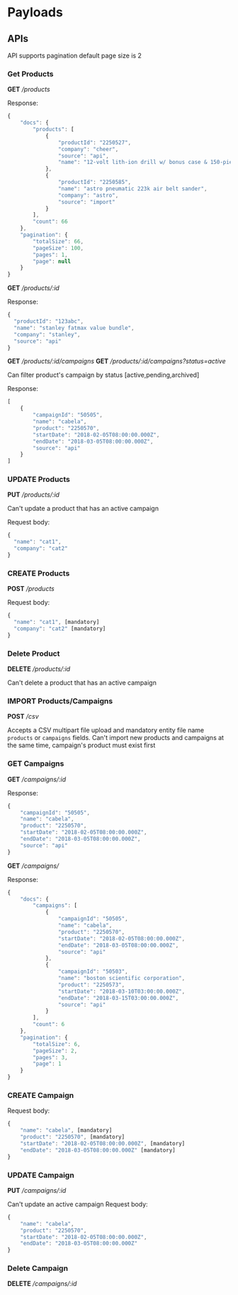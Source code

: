 # Payloads

## APIs
API supports pagination default page size is 2

### Get Products

**GET** */products*

Response:

```js
{
    "docs": {
        "products": [
            {
                "productId": "2250527",
                "company": "cheer",
                "source": "api",
                "name": "12-volt lith-ion drill w/ bonus case & 150-piece socket set"
            },
            {
                "productId": "2250585",
                "name": "astro pneumatic 223k air belt sander",
                "company": "astro",
                "source": "import"
            }
        ],
        "count": 66
    },
    "pagination": {
        "totalSize": 66,
        "pageSize": 100,
        "pages": 1,
        "page": null
    }
}
```


**GET** */products/:id*

Response:

```js
{
  "productId": "123abc",
  "name": "stanley fatmax value bundle",
  "company": "stanley",
  "source": "api"
}
```

**GET** */products/:id/campaigns*
**GET** */products/:id/campaigns?status=active*

Can filter product's campaign by status [active,pending,archived]

Response:

```js
[
    {
        "campaignId": "50505",
        "name": "cabela",
        "product": "2250570",
        "startDate": "2018-02-05T08:00:00.000Z",
        "endDate": "2018-03-05T08:00:00.000Z",
        "source": "api"
    }
]
```

### UPDATE Products

**PUT** */products/:id*

Can't update a product that has an active campaign

Request body:

```js
{
  "name": "cat1",
  "company": "cat2"
}
```
### CREATE Products

**POST** */products*

Request body:

```js
{
  "name": "cat1", [mandatory]
  "company": "cat2" [mandatory]
}
```
### Delete Product

**DELETE** */products/:id*

Can't delete a product that has an active campaign


### IMPORT Products/Campaigns

**POST** */csv*

Accepts a CSV multipart file upload and mandatory entity file name `products` or `campaigns` fields.
Can't import new products and campaigns at the same time, campaign's product must exist first


### GET Campaigns

**GET** */campaigns/:id*

Response:

```js
{
    "campaignId": "50505",
    "name": "cabela",
    "product": "2250570",
    "startDate": "2018-02-05T08:00:00.000Z",
    "endDate": "2018-03-05T08:00:00.000Z",
    "source": "api"
}
```

**GET** */campaigns/*

Response:

```js
{
    "docs": {
        "campaigns": [
            {
                "campaignId": "50505",
                "name": "cabela",
                "product": "2250570",
                "startDate": "2018-02-05T08:00:00.000Z",
                "endDate": "2018-03-05T08:00:00.000Z",
                "source": "api"
            },
            {
                "campaignId": "50503",
                "name": "boston scientific corporation",
                "product": "2250573",
                "startDate": "2018-03-10T03:00:00.000Z",
                "endDate": "2018-03-15T03:00:00.000Z",
                "source": "api"
            }
        ],
        "count": 6
    },
    "pagination": {
        "totalSize": 6,
        "pageSize": 2,
        "pages": 3,
        "page": 1
    }
}
```

### CREATE Campaign
Request body:

```js
{
    "name": "cabela", [mandatory]
    "product": "2250570", [mandatory]
    "startDate": "2018-02-05T08:00:00.000Z", [mandatory]
    "endDate": "2018-03-05T08:00:00.000Z" [mandatory]
}
```

### UPDATE Campaign

**PUT** */campaigns/:id*

Can't update an active campaign
Request body:

```js
{
    "name": "cabela",
    "product": "2250570",
    "startDate": "2018-02-05T08:00:00.000Z",
    "endDate": "2018-03-05T08:00:00.000Z"
}
```

### Delete Campaign

**DELETE** */campaigns/:id*
